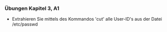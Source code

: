 ### Übungen Kapitel 3, A1

* Extrahieren Sie mittels des Kommandos 'cut' alle User-ID's aus der Datei /etc/passwd



